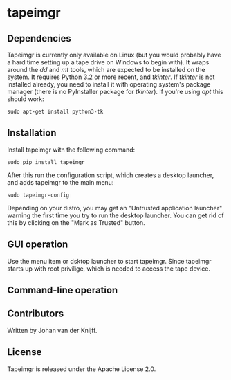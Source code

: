 # tapeimgr

## Dependencies

Tapeimgr is currently only available on Linux (but you would probably have a hard time setting up a tape drive on Windows to begin with). It wraps around the *dd* and *mt* tools, which are expected to be installed on the system. It requires Python 3.2 or more recent, and *tkinter*. If *tkinter* is not installed already, you need to install it with operating system's package manager (there is no PyInstaller package for *tkinter*). If you're using *apt* this should work:

    sudo apt-get install python3-tk

## Installation

Install tapeimgr with the following command:

    sudo pip install tapeimgr

After this run the configuration script, which creates a desktop launcher, and adds tapeimgr to the main menu:

    sudo tapeimgr-config

Depending on your distro, you may get an "Untrusted application launcher" warning the first time you try to run the desktop launcher. You can get rid of this by clicking on the "Mark as Trusted" button.

## GUI operation

Use the menu item or dsktop launcher to start tapeimgr. Since tapeimgr starts up with root privilige, which is needed to access the tape device.

## Command-line operation

## Contributors

Written by Johan van der Knijff. 

## License

Tapeimgr is released under the  Apache License 2.0.
